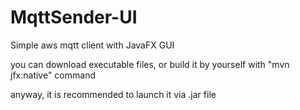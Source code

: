 # MqttSender-UI
Simple aws mqtt client with JavaFX GUI

you can download executable files, or build it by yourself with "mvn jfx:native" command

anyway, it is recommended to launch it via .jar file
